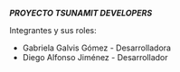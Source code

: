 ***PROYECTO TSUNAMIT DEVELOPERS*** 

Integrantes y sus roles:

* Gabriela Galvis Gómez - Desarrolladora
* Diego Alfonso Jiménez - Desarrollador
